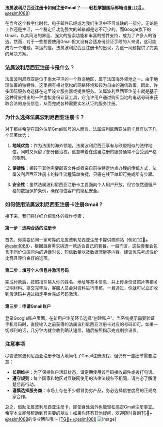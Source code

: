 **法属波利尼西亚注册卡如何注册Gmail？——轻松掌握国际邮箱设置**[[TG💪+ @esim1088](https://t.me/s/esim1088)]

在当今这个数字化时代，电子邮件已经成为我们生活中不可或缺的一部分。无论是工作还是生活，一个稳定且功能强大的邮箱都是必不可少的。而Google旗下的Gmail，以其简洁的界面、强大的搜索功能和丰富的插件支持，成为了许多人的首选。然而，对于一些想要使用Gmail但又没有合适身份验证手段的人来说，这可能成为一个难题。幸运的是，法属波利尼西亚注册卡的出现，为这一问题提供了完美的解决方案。

### 法属波利尼西亚注册卡是什么？

法属波利尼西亚是位于南太平洋的一个群岛地区，属于法国海外领地之一。由于地理位置的独特性，这里拥有相对宽松的网络环境和较为自由的通信政策。因此，许多国际服务商选择在这里设立服务器或提供服务。法属波利尼西亚注册卡就是基于这种背景推出的一种虚拟身份认证工具，它允许用户通过购买当地的电话号码来获取合法的身份信息，从而完成各种需要实名认证的服务注册。

### 为什么选择法属波利尼西亚注册卡？

对于那些希望在国外注册Gmail账号的人而言，法属波利尼西亚注册卡具有以下几个显著优势：

1. **地域优势**：作为法国的海外领地，法属波利尼西亚享有与欧盟相似的法律地位，同时又保留了部分自治权。这意味着在这里注册的服务通常不会受到严格的限制。
   
2. **便捷性**：相较于其他需要邮寄文件或者亲自前往特定地点办理的传统方式，法属波利尼西亚注册卡的操作流程简单快捷，只需在线下单即可完成所有步骤。

3. **安全性**：虽然法属波利尼西亚注册卡主要面向个人用户开放，但它依然遵循严格的数据保护条例，确保每位客户的隐私安全。

### 如何使用法属波利尼西亚注册卡注册Gmail？

接下来，我们将详细介绍具体的操作步骤：

#### 第一步：选购合适的注册卡

首先，你需要访问一家可靠的法属波利尼西亚注册卡提供商网站（例如[TG💪+ @esim1088](https://t.me/s/esim1088)），根据自身需求挑选一款适合自己的套餐。一般而言，这些套餐会包含不同价位区间内的通话时长、短信数量以及数据流量等内容。建议优先考虑性价比高且评价良好的选项。

#### 第二步：填写个人信息并激活号码

完成付款后，按照指引输入你的姓名、地址等基本信息，并上传身份证照片等相关证明材料。提交完毕后，客服人员会对资料进行审核，一旦通过，你就可以立即收到激活码并通过指定平台完成号码激活。

#### 第三步：申请Gmail账户

登录Google账户页面，在新用户注册环节选择“创建账户”。当系统提示需要验证手机号码时，直接输入之前获得的法属波利尼西亚注册卡对应的号码即可。如果一切顺利的话，几分钟内就会收到确认短信，随后按照指示完成剩余设置。

### 注意事项

尽管法属波利尼西亚注册卡极大地简化了Gmail注册流程，但仍有一些细节需要注意：

- **长期维护**：为了保持账户活跃状态，请定期使用该号码接收邮件或拨打电话。
- **遵守规则**：每个国家和地区对互联网使用的法律法规各不相同，请务必了解清楚后再行动。
- **谨慎选择服务商**：市场上存在不少假冒伪劣产品，务必选择信誉度高的正规商家合作。

总之，借助法属波利尼西亚注册卡，即使身处海外也能轻松搞定Gmail注册事宜。希望本文能够帮助到有需要的朋友！如果你还有其他疑问，欢迎随时咨询[TG💪+ @esim1088](https://t.me/s/esim1088)的专业团队哦～ [[TG💪+ @esim1088](https://t.me/s/esim1088) ![Image](https://i.postimg.cc/4NQfJmqS/Snipaste-2025-05-13-00-14-12.png)]